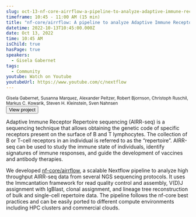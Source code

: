 ```yaml
---
slug: oct-13-nf-core-airrflow-a-pipeline-to-analyze-adaptive-immune-receptor-repertoires-airrs
timeframe: 10:45 - 11:00 AM (15 min)
title: "nf-core/airrflow: A pipeline to analyze Adaptive Immune Receptor Repertoires (AIRRs)"
datetime: 2022-10-13T10:45:00.000Z
date: Oct 13, 2022
time: 10:45 AM
isChild: true
hasPage: true
speakers:
  - Gisela Gabernet
tags:
  - Community
youtube: Watch on Youtube
youtubeUrl: https://www.youtube.com/c/nextflow
---
```

<small className="typo-small mb-4">
  Gisela Gabernet, Susanna Marquez, Alexander Peltzer, Robert Bjornson, Christoph Ruschil, Markus C. Kowarik, Steven H. Kleinstein, Sven Nahnsen
</small>

<div>
  <Button to="https://github.com/nf-core/airrflow/" variant="accent" size="md" arrow>
    View project
  </Button>
</div>

Adaptive Immune Receptor Repertoire sequencing (AIRR-seq) is a sequencing technique that allows obtaining the genetic code of specific receptors present on the surface of B and T lymphocytes. The collection of B or T-cell receptors in an individual is referred to as the “repertoire”. AIRR-seq can be used to study the immune state of individuals, identify signatures of immune responses, and guide the development of vaccines and antibody therapies.

We developed [nf-core/airrflow](https://nf-co.re/airrflow), a scalable Nextflow pipeline to analyze high throughput AIRR-seq data from several NGS sequencing protocols. It uses the Immcantation framework for read quality control and assembly, V(D)J assignment with IgBlast, clonal assignment, and lineage tree reconstruction of bulk and single-cell repertoire data. The pipeline follows the nf-core best practices and can be easily ported to different compute environments including HPC clusters and commercial clouds.
